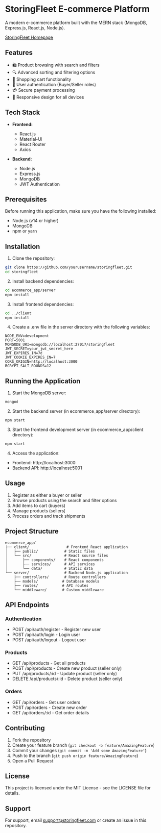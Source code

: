 # StoringFleet E-commerce Platform

A modern e-commerce platform built with the MERN stack (MongoDB, Express.js, React.js, Node.js).

[StoringFleet Homepage](/ecommerce_app/client/public/screenshot.png)

## Features

- 🛍️ Product browsing with search and filters
- 🔍 Advanced sorting and filtering options
- 🛒 Shopping cart functionality
- 👤 User authentication (Buyer/Seller roles)
- 💳 Secure payment processing
- 📱 Responsive design for all devices

## Tech Stack

- **Frontend:**
  - React.js
  - Material-UI
  - React Router
  - Axios

- **Backend:**
  - Node.js
  - Express.js
  - MongoDB
  - JWT Authentication

## Prerequisites

Before running this application, make sure you have the following installed:
- Node.js (v14 or higher)
- MongoDB
- npm or yarn

## Installation

1. Clone the repository:
```bash
git clone https://github.com/yourusername/storingfleet.git
cd storingfleet
```

2. Install backend dependencies:
```bash
cd ecommerce_app/server
npm install
```

3. Install frontend dependencies:
```bash
cd ../client
npm install
```

4. Create a .env file in the server directory with the following variables:
```env
NODE_ENV=development
PORT=5001
MONGODB_URI=mongodb://localhost:27017/storingfleet
JWT_SECRET=your_jwt_secret_here
JWT_EXPIRES_IN=7d
JWT_COOKIE_EXPIRES_IN=7
CORS_ORIGIN=http://localhost:3000
BCRYPT_SALT_ROUNDS=12
```

## Running the Application

1. Start the MongoDB server:
```bash
mongod
```

2. Start the backend server (in ecommerce_app/server directory):
```bash
npm start
```

3. Start the frontend development server (in ecommerce_app/client directory):
```bash
npm start
```

4. Access the application:
- Frontend: http://localhost:3000
- Backend API: http://localhost:5001

## Usage

1. Register as either a buyer or seller
2. Browse products using the search and filter options
3. Add items to cart (buyers)
4. Manage products (sellers)
5. Process orders and track shipments

## Project Structure

```
ecommerce_app/
├── client/                 # Frontend React application
│   ├── public/            # Static files
│   └── src/               # React source files
│       ├── components/    # React components
│       ├── services/      # API services
│       └── data/          # Static data
└── server/                # Backend Node.js application
    ├── controllers/       # Route controllers
    ├── models/           # Database models
    ├── routes/           # API routes
    └── middleware/       # Custom middleware
```

## API Endpoints

### Authentication
- POST /api/auth/register - Register new user
- POST /api/auth/login - Login user
- POST /api/auth/logout - Logout user

### Products
- GET /api/products - Get all products
- POST /api/products - Create new product (seller only)
- PUT /api/products/:id - Update product (seller only)
- DELETE /api/products/:id - Delete product (seller only)

### Orders
- GET /api/orders - Get user orders
- POST /api/orders - Create new order
- GET /api/orders/:id - Get order details

## Contributing

1. Fork the repository
2. Create your feature branch (`git checkout -b feature/AmazingFeature`)
3. Commit your changes (`git commit -m 'Add some AmazingFeature'`)
4. Push to the branch (`git push origin feature/AmazingFeature`)
5. Open a Pull Request

## License

This project is licensed under the MIT License - see the LICENSE file for details.

## Support

For support, email support@storingfleet.com or create an issue in this repository. 
